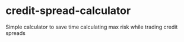 # credit-spread-calculator
Simple calculator to save time calculating max risk while trading credit spreads
